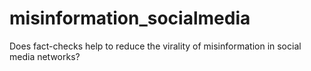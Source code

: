 # misinformation_socialmedia
Does fact-checks help to reduce the virality of misinformation in social media networks?
